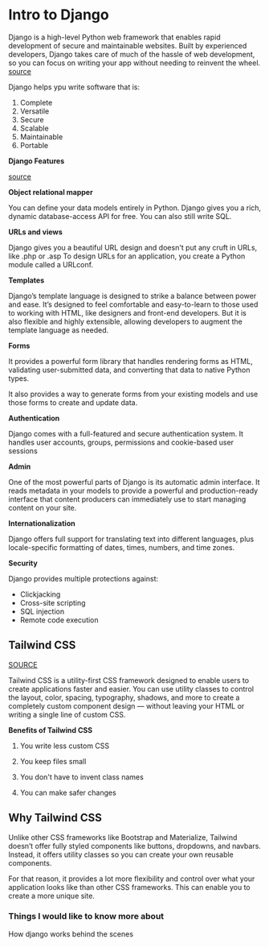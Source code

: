 # Intro to Django

Django is a high-level Python web framework that enables rapid development of secure and maintainable websites. Built by experienced developers, Django takes care of much of the hassle of web development, so you can focus on writing your app without needing to reinvent the wheel.
[source](https://developer.mozilla.org/en-US/docs/Learn/Server-side/Django/Introduction)

Django helps ypu write software that is:
1. Complete
2. Versatile
3. Secure
4. Scalable
5. Maintainable
6. Portable

**Django Features**

[source](https://www.djangoproject.com/start/)

**Object relational mapper**

You can define your data models entirely in Python. Django gives you a rich, dynamic database-access API for free. You can also still write SQL.

**URLs and views**

Django gives you a beautiful URL design and doesn't put any cruft in URLs, like .php or .asp
To design URLs for an application, you create a Python module called a URLconf.

**Templates**

Django’s template language is designed to strike a balance between power and ease. It’s designed to feel comfortable and easy-to-learn to those used to working with HTML, like designers and front-end developers. But it is also flexible and highly extensible, allowing developers to augment the template language as needed.

**Forms**

It provides a powerful form library that handles rendering forms as HTML, validating user-submitted data, and converting that data to native Python types.

It also provides a way to generate forms from your existing models and use those forms to create and update data.

**Authentication**

Django comes with a full-featured and secure authentication system. It handles user accounts, groups, permissions and cookie-based user sessions

**Admin**

One of the most powerful parts of Django is its automatic admin interface. It reads metadata in your models to provide a powerful and production-ready interface that content producers can immediately use to start managing content on your site.

**Internationalization**
 
Django offers full support for translating text into different languages, plus locale-specific formatting of dates, times, numbers, and time zones.

**Security**

Django provides multiple protections against:
* Clickjacking
* Cross-site scripting
* SQL injection
* Remote code execution

## Tailwind CSS

[SOURCE](https://blog.hubspot.com/website/what-is-tailwind-css)

Tailwind CSS is a utility-first CSS framework designed to enable users to create applications faster and easier. You can use utility classes to control the layout, color, spacing, typography, shadows, and more to create a completely custom component design — without leaving your HTML or writing a single line of custom CSS.

**Benefits of Tailwind CSS**

1. You write less custom CSS

2. You keep files small

3. You don't have to invent class names

4. You can make safer changes
                                  
## Why Tailwind CSS
                     
Unlike other CSS frameworks like Bootstrap and Materialize, Tailwind doesn’t offer fully styled components like buttons, dropdowns, and navbars. Instead, it offers utility classes so you can create your own reusable components.

For that reason, it provides a lot more flexibility and control over what your application looks like than other CSS frameworks. This can enable you to create a more unique site.

### Things I would like to know more about

 How django works behind the scenes